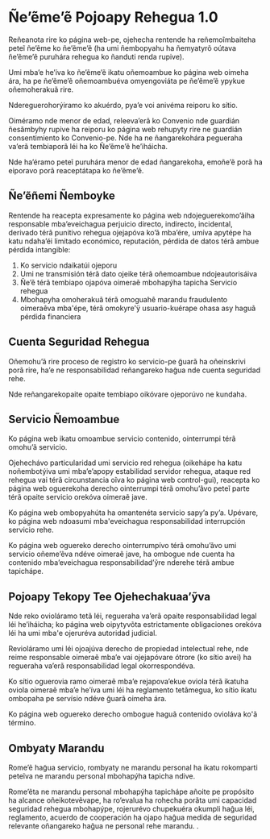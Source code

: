 # Ñe’ẽme’ẽ Pojoapy Rehegua 1.0

Reñeanota rire ko página web-pe, ojehecha rentende ha reñemoĩmbaiteha peteĩ ñe’ẽme ko ñe’ẽme’ẽ (ha umi ñembopyahu ha ñemyatyrõ oútava ñe’ẽme’ẽ puruhára rehegua ko ñanduti renda rupive).

Umi mba’e he’íva ko ñe’ẽme’ẽ ikatu oñemoambue ko página web oimeha ára, ha pe ñe’ẽme’ẽ oñemoambuéva omyengoviáta pe ñe’ẽme’ẽ ypykue oñemoherakuã rire.

Ndereguerohorýiramo ko akuérdo, pyaʼe voi anivéma reiporu ko sítio.

Oiméramo nde menor de edad, releeva’erã ko Convenio nde guardián ñesãmbyhy rupive ha reiporu ko página web rehupyty rire ne guardián consentimiento ko Convenio-pe. Nde ha ne ñangarekohára pegueraha va’erã tembiaporã léi ha ko Ñe’ẽme’ẽ he’iháicha.

Nde ha’éramo peteĩ puruhára menor de edad ñangarekoha, emoñe’ẽ porã ha eiporavo porã reaceptátapa ko ñe’ẽme’ẽ.

## Ñe’ẽñemi Ñemboyke

Rentende ha reacepta expresamente ko página web ndojeguerekomo’ãiha responsable mba’eveichagua perjuicio directo, indirecto, incidental, derivado térã punitivo rehegua ojejapóva ko’ã mba’ére, umíva apytépe ha katu ndaha’éi limitado económico, reputación, pérdida de datos térã ambue pérdida intangible:

1. Ko servicio ndaikatúi ojeporu
1. Umi ne transmisión térã dato ojeike térã oñemoambue ndojeautorisáiva
1. Ñe’ẽ térã tembiapo ojapóva oimeraẽ mbohapýha tapicha Servicio rehegua
1. Mbohapyha omoherakuã térã omoguahê marandu fraudulento oimeraêva mba'épe, térã omokyre'ÿ usuario-kuérape ohasa asy haguã pérdida financiera

## Cuenta Seguridad Rehegua

Oñemohu’ã rire proceso de registro ko servicio-pe g̃uarã ha oñeinskrivi porã rire, ha’e ne responsabilidad reñangareko hag̃ua nde cuenta seguridad rehe.

Nde reñangarekopaite opaite tembiapo oikóvare ojeporúvo ne kundaha.

## Servicio Ñemoambue

Ko página web ikatu omoambue servicio contenido, ointerrumpi térã omohu’ã servicio.

Ojehechávo particularidad umi servicio red rehegua (oikehápe ha katu noñembotýiva umi mba’e’apopy estabilidad servidor rehegua, ataque red rehegua vai térã circunstancia oĩva ko página web control-gui), reacepta ko página web oguerekoha derecho ointerrumpi térã omohu’ãvo peteĩ parte térã opaite servicio orekóva oimeraẽ jave.

Ko página web ombopyahúta ha omantenéta servicio sapy’a py’a. Upévare, ko página web ndoasumi mba'eveichagua responsabilidad interrupción servicio rehe.

Ko página web oguereko derecho ointerrumpívo térã omohu’ãvo umi servicio oñeme’ẽva ndéve oimeraẽ jave, ha ombogue nde cuenta ha contenido mba’eveichagua responsabilidad’ỹre nderehe térã ambue tapichápe.

## Pojoapy Tekopy Tee Ojehechakuaa’ỹva

Nde reko ovioláramo tetã léi, regueraha va’erã opaite responsabilidad legal léi he’iháicha; ko página web oipytyvõta estrictamente obligaciones orekóva léi ha umi mba'e ojeruréva autoridad judicial.

Revioláramo umi léi ojoajúva derecho de propiedad intelectual rehe, nde reime responsable oimeraẽ mbaʼe vai ojejapóvare ótrore (ko sítio avei) ha regueraha vaʼerã responsabilidad legal okorrespondéva.

Ko sítio oguerovia ramo oimeraẽ mbaʼe rejapovaʼekue oviola térã ikatuha oviola oimeraẽ mbaʼe heʼíva umi léi ha reglamento tetãmegua, ko sítio ikatu ombopaha pe servísio ndéve g̃uarã oimeha ára.

Ko página web oguereko derecho ombogue haguã contenido ovioláva ko'ã término.

## Ombyaty Marandu

Rome’ẽ hag̃ua servicio, rombyaty ne marandu personal ha ikatu rokomparti peteĩva ne marandu personal mbohapýha tapicha ndive.

Rome’ẽta ne marandu personal mbohapýha tapichápe añoite pe propósito ha alcance oñeikotevẽvape, ha ro’evalua ha rohecha porãta umi capacidad seguridad rehegua mbohapýpe, rojerurévo chupekuéra okumpli haĝua léi, reglamento, acuerdo de cooperación ha ojapo haĝua medida de seguridad relevante oñangareko haĝua ne personal rehe marandu. .

